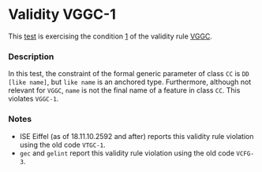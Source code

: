 # Validity VGGC-1

This [test](.) is exercising the condition [1](../Readme.md) of the validity rule [VGGC](../../vggc/Readme.md).

### Description

In this test, the constraint of the formal generic parameter of class `CC` is `DD [like name]`, but `like name` is an anchored type. Furthermore, although not relevant for `VGGC`, `name` is not the final name of a feature in class `CC`. This violates `VGGC-1`.

### Notes

* ISE Eiffel (as of 18.11.10.2592 and after) reports this validity rule violation using the old code `VTGC-1`.
* `gec` and `gelint` report this validity rule violation using the old code `VCFG-3`.
